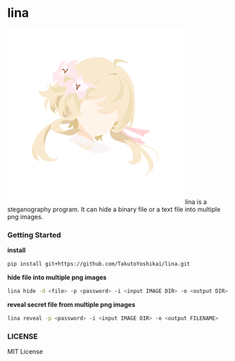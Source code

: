 # lina
<img src="./lina.png" width="400" alt="designed by Futa Takahashi">
lina is a steganography program. It can hide a binary file or a text file into multiple png images.

### Getting Started
**install**
```bash
pip install git+https://github.com/TakutoYoshikai/lina.git
```

**hide file into multiple png images**
```bash
lina hide -d <file> -p <password> -i <input IMAGE DIR> -o <output DIR>
```

**reveal secret file from multiple png images**
```bash
lina reveal -p <password> -i <input IMAGE DIR> -o <output FILENAME>
```

### LICENSE
MIT License
